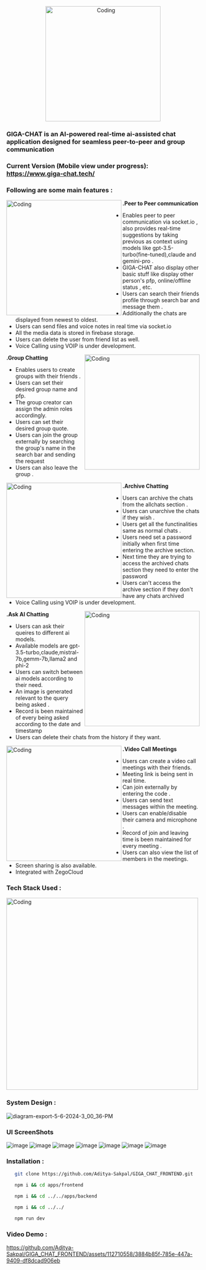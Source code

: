 <p align="center">
  <img alt="Coding" width="300" src="https://firebasestorage.googleapis.com/v0/b/giga-chat-9416b.appspot.com/o/aiImages%2Fgiga-chat-logo.png?alt=media&token=da4e1855-70f0-4836-83e5-8a9ec15ba5ac" >
</p>


### GIGA-CHAT is an AI-powered real-time ai-assisted chat application designed for seamless peer-to-peer and group communication

### Current Version (Mobile view under progress): https://www.giga-chat.tech/

### Following are some main features :  

**.Peer to Peer communication**
<img alt="Coding" align="left" width="300" src="https://firebasestorage.googleapis.com/v0/b/giga-chat-9416b.appspot.com/o/aiImages%2Fpeer_to_peer_chatting.png?alt=media&token=ebe525ce-7120-4679-83fc-e30e51e5cb39" >

- Enables peer to peer communication via socket.io , also provides real-time suggestions by taking previous as context using models like gpt-3.5-turbo(fine-tuned),claude and gemini-pro . 
- GIGA-CHAT also display other basic stuff like display other person's pfp, online/offline status , etc. 
- Users can search their friends profile through search bar and message them .
- Additionally the chats are displayed from newest to oldest.
- Users can send files and voice notes in real time via socket.io
- All the media data is stored in firebase storage.
- Users can delete the user from friend list as well.
- Voice Calling using VOIP is under development.

**.Group Chatting**
<img alt="Coding" align="right" width="300" src="https://firebasestorage.googleapis.com/v0/b/giga-chat-9416b.appspot.com/o/aiImages%2Fgroup-chatting.png?alt=media&token=5bdf1b7e-c18d-4604-831e-1a8c126866bf" >

- Enables users to create groups with their friends .
- Users can set their desired group name and pfp.
- The group creator can assign the admin roles accordingly.
- Users can set their desired group quote.
- Users can join the group externally by searching the group's name in the search bar and sending the request
- Users can also leave the group .

**.Archive Chatting**
<img alt="Coding" align="left" width="300" src="https://firebasestorage.googleapis.com/v0/b/giga-chat-9416b.appspot.com/o/aiImages%2Farchive-chatting.png?alt=media&token=7a94554d-c9c7-45fd-aa58-c74137bf2f37" >

- Users can archive the chats from the allchats section .
- Users can unarchive the chats if they wish .
- Users get all the functinalities same as normal chats .
- Users need set a password initially when first time entering the archive section.
- Next time they are trying to access the archived chats section they need to enter the password
- Users can't access the archive section if they don't have any chats archived
- Voice Calling using VOIP is under development.

**.Ask AI Chatting**
<img alt="Coding" align="right" width="300" src="https://firebasestorage.googleapis.com/v0/b/giga-chat-9416b.appspot.com/o/aiImages%2Fask_ai.png?alt=media&token=2e5489cb-c3d2-47a9-ab66-d38fdbb4aac0" >

- Users can ask their queires to different ai models.
- Available models are gpt-3.5-turbo,claude,mistral-7b,gemm-7b,llama2 and phi-2
- Users can switch between ai models according to their need.
- An image is generated relevant to the query being asked .
- Record is been maintained of every being asked according to the date and timestamp
- Users can delete their chats from the history if they want.

**.Video Call Meetings**
<img alt="Coding" align="left" width="300" src="https://firebasestorage.googleapis.com/v0/b/giga-chat-9416b.appspot.com/o/aiImages%2Fvideo_calling.png?alt=media&token=efd39c2d-9ede-4a93-ad4c-a17f359ff152" >

- Users can create a video call meetings with their friends.
- Meeting link is being sent in real time.
- Can join externally by entering the code .
- Users can send text messages within the meeting.
- Users can enable/disable their camera and microphone .
- Record of join and leaving time is been maintained for every meeting .
- Users can also view the list of members in the meetings.
- Screen sharing is also available.
- Integrated with ZegoCloud

### Tech Stack Used : 
<img alt="Coding" align="center" width="500" src="https://firebasestorage.googleapis.com/v0/b/giga-chat-9416b.appspot.com/o/aiImages%2Ftechstackicons.png?alt=media&token=a84e713d-481c-4efe-8890-edb9f85e29f6" >

### System Design :
![diagram-export-5-6-2024-3_00_36-PM](https://github.com/Aditya-Sakpal/GIGA_CHAT_FRONTEND/assets/112710558/cb875573-cfdf-4337-bb90-ad9983e6085e)

### UI ScreenShots
![image](https://github.com/Aditya-Sakpal/GIGA_CHAT_FRONTEND/assets/112710558/9d3666dc-cc42-433d-aa4d-bc3d927e5a08)
![image](https://github.com/Aditya-Sakpal/GIGA_CHAT_FRONTEND/assets/112710558/76faf6b9-239c-42b4-8660-8962cf70907e)
![image](https://github.com/Aditya-Sakpal/GIGA_CHAT_FRONTEND/assets/112710558/5234e850-a2ce-4716-a7d9-c2106fb57172)
![image](https://github.com/Aditya-Sakpal/GIGA_CHAT_FRONTEND/assets/112710558/b16049cc-9edd-4b98-8c8c-10d43e4a197b)
![image](https://github.com/Aditya-Sakpal/GIGA_CHAT_FRONTEND/assets/112710558/bdb85833-6480-43e5-8e55-45ea0f7d1d14)
![image](https://github.com/Aditya-Sakpal/GIGA_CHAT_FRONTEND/assets/112710558/b799c847-f6c9-4e81-a17f-f9549e40ceed)
![image](https://github.com/Aditya-Sakpal/GIGA_CHAT_FRONTEND/assets/112710558/c7580b6a-c810-40d6-b46f-85871c1f29fd)


### Installation :
```bash
   git clone https://github.com/Aditya-Sakpal/GIGA_CHAT_FRONTEND.git
```
```bash
   npm i && cd apps/frontend
```
```bash
   npm i && cd ../../apps/backend
```
```bash
   npm i && cd ../../
```
```bash
   npm run dev
```
### Video Demo :
https://github.com/Aditya-Sakpal/GIGA_CHAT_FRONTEND/assets/112710558/3884b85f-785e-447a-9409-df8dcad906eb

